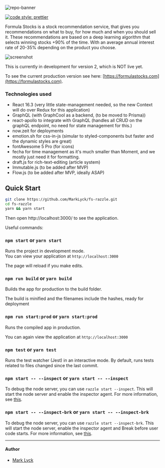 ![repo-banner](https://github.com/MarkLyck/fs-razzle/blob/master/public/media/icons/logo_horizontal.svg)

[![code style: prettier](https://img.shields.io/badge/code_style-prettier-ff69b4.svg?style=flat-square)](https://github.com/prettier/prettier)

Formula Stocks is a stock recommendation service, that gives you recommendations on what to buy, for how much and when you should sell it. These recommendations are based on a deep learning algorithm that selects winning stocks +90% of the time. With an average annual interest rate of 20-35% depending on the product you choose.

![screenshot](https://github.com/MarkLyck/fs-razzle/blob/master/public/media/images/screenshots/suggestions.png)

This is currently in development for version 2, which is NOT live yet.

To see the current production version see here: [https://formulastocks.com](https://formulastocks.com).

### Technologies used

- React 16.3 (very little state-management needed, so the new Context will do over Redux for this application)
- GraphQL (with GraphCool as a backend, (to be moved to Prisma))
- react-apollo to integrate with GraphQL (handles all CRUD on the graphQL endpoint, no need for state management for this.)
- now.zeit for deployments
- emotion.sh for css-in-js (simular to styled-components but faster and the dynamic styles are great)
- fontAwesome 5 Pro (for icons)
- fecha for time management as it's much smaller than Moment, and we mostly just need it for formatting.
- draft.js for rich-text-editing (article system)
- Immutable.js (to be added after MVP)
- Flow.js (to be added after MVP, ideally ASAP)

## Quick Start

```bash
git clone https://github.com/MarkLyck/fs-razzle.git
cd fs-razzle
yarn && yarn start
```

Then open http://localhost:3000/ to see the application.

Useful commands:

### `npm start` or `yarn start`

Runs the project in development mode.  
You can view your application at `http://localhost:3000`

The page will reload if you make edits.

### `npm run build` or `yarn build`

Builds the app for production to the build folder.

The build is minified and the filenames include the hashes, ready for deployment

### `npm run start:prod` or `yarn start:prod`

Runs the compiled app in production.

You can again view the application at `http://localhost:3000`

### `npm test` or `yarn test`

Runs the test watcher (Jest) in an interactive mode.
By default, runs tests related to files changed since the last commit.

### `npm start -- --inspect` or `yarn start -- --inspect`

To debug the node server, you can use `razzle start --inspect`. This will start the node server and enable the inspector agent. For more information, see [this](https://nodejs.org/en/docs/inspector/).

### `npm start -- --inspect-brk` or `yarn start -- --inspect-brk`

To debug the node server, you can use `razzle start --inspect-brk`. This will start the node server, enable the inspector agent and Break before user code starts. For more information, see [this](https://nodejs.org/en/docs/inspector/).

---

#### Author

- [Mark Lyck](https://twitter.com/marklyck)
